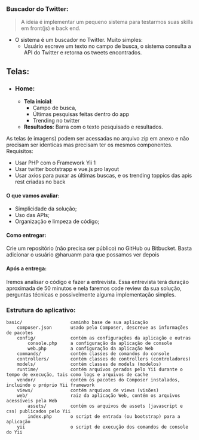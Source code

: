### Buscador do Twitter:

> A ideia é implementar um pequeno sistema para testarmos suas skills em front(js) e back end.

* O sistema é um buscador no Twitter.
Muito simples:
  * Usuário escreve um texto no campo de busca, o sistema consulta a API do Twitter e retorna os tweets encontrados.

## Telas:
  * ### Home:
    * __Tela inicial__:
      + Campo de busca,
      + Últimas pesquisas feitas dentro do app
      + Trending no twitter    
    * __Resultados__:
      Barra com o texto pesquisado e resultados.

As telas (e imagens) podem ser acessadas no arquivo zip em anexo e não precisam ser identicas mas precisam ter os mesmos componentes.
Requisitos:
  * Usar PHP com o Framework Yii 1
  * Usar twitter bootstrapp e vue.js pro layout
  * Usar axios para puxar as últimas buscas, e os trending toppics das apis rest criadas no back

#### O que vamos avaliar:
  * Simplicidade da solução;
  * Uso das APIs;
  * Organização e limpeza de código;

#### Como entregar:

Crie um repositório (não precisa ser público) no GitHub ou Bitbucket. Basta adicionar o usuário @haruanm para que possamos ver depois

#### Após a entrega:
Iremos analisar o código e fazer a entrevista. Essa entrevista terá duração aproximada de 50 minutos e nela faremos code review da sua solução, perguntas técnicas e possivelmente alguma implementação simples.

### Estrutura do aplicativo:

```
basic/                  caminho base de sua aplicação
    composer.json       usado pelo Composer, descreve as informações de pacotes
    config/             contém as configurações da aplicação e outras
        console.php     a configuração da aplicação de console
        web.php         a configuração da aplicação Web
    commands/           contém classes de comandos do console
    controllers/        contém classes de controllers (controladores)
    models/             contém classes de models (modelos)
    runtime/            contém arquivos gerados pelo Yii durante o tempo de execução, tais como logs e arquivos de cache
    vendor/             contém os pacotes do Composer instalados, incluindo o próprio Yii framework
    views/              contém arquivos de views (visões)
    web/                raiz da aplicação Web, contém os arquivos acessíveis pela Web
        assets/         contém os arquivos de assets (javascript e css) publicados pelo Yii
        index.php       o script de entrada (ou bootstrap) para a aplicação
    yii                 o script de execução dos comandos de console do Yii
```
